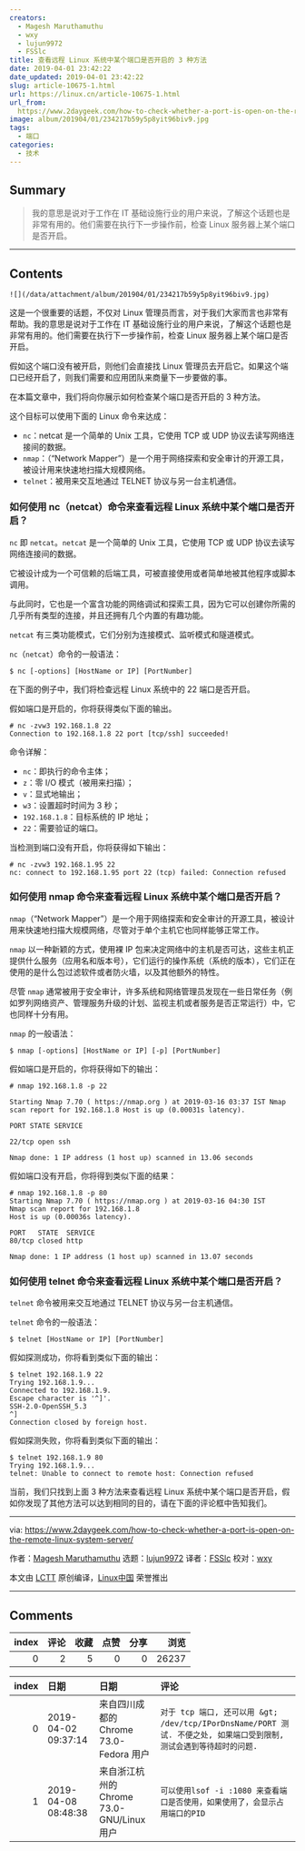 ```yaml
---
creators:
  - Magesh Maruthamuthu
  - wxy
  - lujun9972
  - FSSlc
title: 查看远程 Linux 系统中某个端口是否开启的 3 种方法
date: 2019-04-01 23:42:22
date_updated: 2019-04-01 23:42:22
slug: article-10675-1.html
url: https://linux.cn/article-10675-1.html
url_from: 
  https://www.2daygeek.com/how-to-check-whether-a-port-is-open-on-the-remote-linux-system-server/
image: album/201904/01/234217b59y5p8yit96biv9.jpg
tags:
  - 端口
categories:
  - 技术
---
```


## Summary

> 我的意思是说对于工作在 IT 基础设施行业的用户来说，了解这个话题也是非常有用的。他们需要在执行下一步操作前，检查 Linux 服务器上某个端口是否开启。

***

<!-- more -->

## Contents

`![](/data/attachment/album/201904/01/234217b59y5p8yit96biv9.jpg)`

这是一个很重要的话题，不仅对 Linux 管理员而言，对于我们大家而言也非常有帮助。我的意思是说对于工作在 IT 基础设施行业的用户来说，了解这个话题也是非常有用的。他们需要在执行下一步操作前，检查 Linux 服务器上某个端口是否开启。

假如这个端口没有被开启，则他们会直接找 Linux 管理员去开启它。如果这个端口已经开启了，则我们需要和应用团队来商量下一步要做的事。

在本篇文章中，我们将向你展示如何检查某个端口是否开启的 3 种方法。

这个目标可以使用下面的 Linux 命令来达成：

* `nc`：netcat 是一个简单的 Unix 工具，它使用 TCP 或 UDP 协议去读写网络连接间的数据。
* `nmap`：（“Network Mapper”）是一个用于网络探索和安全审计的开源工具，被设计用来快速地扫描大规模网络。
* `telnet`：被用来交互地通过 TELNET 协议与另一台主机通信。

### 如何使用 nc（netcat）命令来查看远程 Linux 系统中某个端口是否开启？

`nc` 即 `netcat`。`netcat` 是一个简单的 Unix 工具，它使用 TCP 或 UDP 协议去读写网络连接间的数据。

它被设计成为一个可信赖的后端工具，可被直接使用或者简单地被其他程序或脚本调用。

与此同时，它也是一个富含功能的网络调试和探索工具，因为它可以创建你所需的几乎所有类型的连接，并且还拥有几个内置的有趣功能。

`netcat` 有三类功能模式，它们分别为连接模式、监听模式和隧道模式。

`nc`（`netcat`）命令的一般语法：

```shell
$ nc [-options] [HostName or IP] [PortNumber]
```

在下面的例子中，我们将检查远程 Linux 系统中的 22 端口是否开启。

假如端口是开启的，你将获得类似下面的输出。

```shell
# nc -zvw3 192.168.1.8 22
Connection to 192.168.1.8 22 port [tcp/ssh] succeeded!
```

命令详解：

* `nc`：即执行的命令主体；
* `z`：零 I/O 模式（被用来扫描）；
* `v`：显式地输出；
* `w3`：设置超时时间为 3 秒；
* `192.168.1.8`：目标系统的 IP 地址；
* `22`：需要验证的端口。

当检测到端口没有开启，你将获得如下输出：

```shell
# nc -zvw3 192.168.1.95 22
nc: connect to 192.168.1.95 port 22 (tcp) failed: Connection refused
```

### 如何使用 nmap 命令来查看远程 Linux 系统中某个端口是否开启？

`nmap`（“Network Mapper”）是一个用于网络探索和安全审计的开源工具，被设计用来快速地扫描大规模网络，尽管对于单个主机它也同样能够正常工作。

`nmap` 以一种新颖的方式，使用裸 IP 包来决定网络中的主机是否可达，这些主机正提供什么服务（应用名和版本号），它们运行的操作系统（系统的版本），它们正在使用的是什么包过滤软件或者防火墙，以及其他额外的特性。

尽管 `nmap` 通常被用于安全审计，许多系统和网络管理员发现在一些日常任务（例如罗列网络资产、管理服务升级的计划、监视主机或者服务是否正常运行）中，它也同样十分有用。

`nmap` 的一般语法：

```shell
$ nmap [-options] [HostName or IP] [-p] [PortNumber]
```

假如端口是开启的，你将获得如下的输出：

```shell
# nmap 192.168.1.8 -p 22

Starting Nmap 7.70 ( https://nmap.org ) at 2019-03-16 03:37 IST Nmap scan report for 192.168.1.8 Host is up (0.00031s latency).

PORT STATE SERVICE

22/tcp open ssh 

Nmap done: 1 IP address (1 host up) scanned in 13.06 seconds
```

假如端口没有开启，你将得到类似下面的结果：

```shell
# nmap 192.168.1.8 -p 80
Starting Nmap 7.70 ( https://nmap.org ) at 2019-03-16 04:30 IST
Nmap scan report for 192.168.1.8
Host is up (0.00036s latency).

PORT   STATE  SERVICE
80/tcp closed http

Nmap done: 1 IP address (1 host up) scanned in 13.07 seconds
```

### 如何使用 telnet 命令来查看远程 Linux 系统中某个端口是否开启？

`telnet` 命令被用来交互地通过 TELNET 协议与另一台主机通信。

`telnet` 命令的一般语法：

```shell
$ telnet [HostName or IP] [PortNumber]
```

假如探测成功，你将看到类似下面的输出：

```shell
$ telnet 192.168.1.9 22
Trying 192.168.1.9...
Connected to 192.168.1.9.
Escape character is '^]'.
SSH-2.0-OpenSSH_5.3
^]
Connection closed by foreign host.
```

假如探测失败，你将看到类似下面的输出：

```shell
$ telnet 192.168.1.9 80
Trying 192.168.1.9...
telnet: Unable to connect to remote host: Connection refused
```

当前，我们只找到上面 3 种方法来查看远程 Linux 系统中某个端口是否开启，假如你发现了其他方法可以达到相同的目的，请在下面的评论框中告知我们。

---

via: <https://www.2daygeek.com/how-to-check-whether-a-port-is-open-on-the-remote-linux-system-server/>

作者：[Magesh Maruthamuthu](https://www.2daygeek.com/author/magesh/) 选题：[lujun9972](https://github.com/lujun9972) 译者：[FSSlc](https://github.com/FSSlc) 校对：[wxy](https://github.com/wxy)

本文由 [LCTT](https://github.com/LCTT/TranslateProject) 原创编译，[Linux中国](https://linux.cn/) 荣誉推出

***

## Comments


|   index |   评论 |   收藏 |   点赞 |   分享 |   浏览 |
|--------:|-------:|-------:|-------:|-------:|-------:|
|       0 |      2 |      5 |      0 |      0 |  26237 |

|   index | 日期                | 日期                                      | 评论                                                                                                                 |
|--------:|:--------------------|:------------------------------------------|:---------------------------------------------------------------------------------------------------------------------|
|       0 | 2019-04-02 09:37:14 | 来自四川成都的 Chrome 73.0-Fedora 用户    | `对于 tcp 端口, 还可以用 &gt; /dev/tcp/IPorDnsName/PORT 测试. 不便之处, 如果端口受到限制, 测试会遇到等待超时的问题.` |
|       1 | 2019-04-08 08:48:38 | 来自浙江杭州的 Chrome 73.0-GNU/Linux 用户 | `可以使用lsof -i :1080 来查看端口是否使用，如果使用了，会显示占用端口的PID`                                          |
